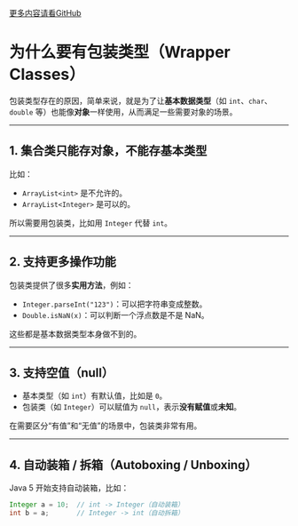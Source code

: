 [更多内容请看GitHub](https://github.com/Obltv/algorithms_daily)

# 为什么要有包装类型（Wrapper Classes）

包装类型存在的原因，简单来说，就是为了让**基本数据类型**（如 `int`、`char`、`double` 等）也能像**对象**一样使用，从而满足一些需要对象的场景。

---

## 1. 集合类只能存对象，不能存基本类型

比如：

- `ArrayList<int>` 是不允许的。
- `ArrayList<Integer>` 是可以的。

所以需要用包装类，比如用 `Integer` 代替 `int`。

---

## 2. 支持更多操作功能

包装类提供了很多**实用方法**，例如：

- `Integer.parseInt("123")`：可以把字符串变成整数。
- `Double.isNaN(x)`：可以判断一个浮点数是不是 NaN。

这些都是基本数据类型本身做不到的。

---

## 3. 支持空值（null）

- 基本类型（如 `int`）有默认值，比如是 `0`。
- 包装类（如 `Integer`）可以赋值为 `null`，表示**没有赋值**或**未知**。

在需要区分“有值”和“无值”的场景中，包装类非常有用。

---

## 4. 自动装箱 / 拆箱（Autoboxing / Unboxing）

Java 5 开始支持自动装箱，比如：

```java
Integer a = 10;  // int -> Integer（自动装箱）
int b = a;       // Integer -> int（自动拆箱）
    